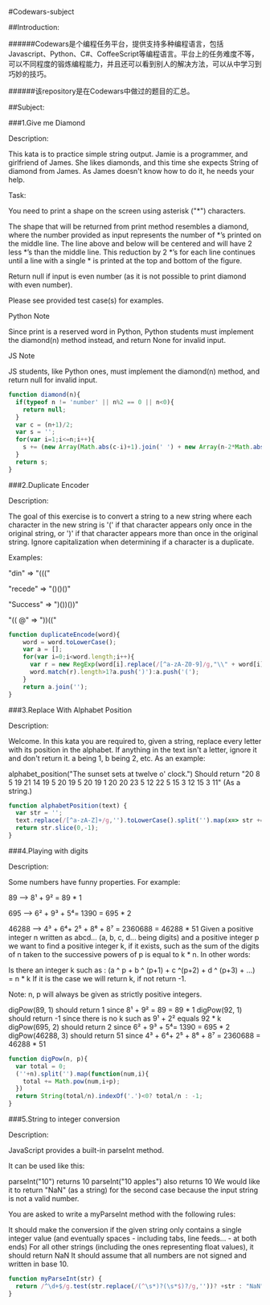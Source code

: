 #Codewars-subject

##Introduction:

######Codewars是个编程任务平台，提供支持多种编程语言，包括Javascript、Python、C#、CoffeeScript等编程语言。平台上的任务难度不等，可以不同程度的锻炼编程能力，并且还可以看到别人的解决方法，可以从中学习到巧妙的技巧。


######该repository是在Codewars中做过的题目的汇总。

##Subject:

###1.Give me Diamond

Description:

This kata is to practice simple string output. Jamie is a programmer, and girlfriend of James. She likes diamonds, and this time she expects String of diamond from James. As James doesn't know how to do it, he needs your help.

Task:

You need to print a shape on the screen using asterisk ("*") characters.

The shape that will be returned from print method resembles a diamond, where the number provided as input represents the number of *’s printed on the middle line. The line above and below will be centered and will have 2 less *’s than the middle line. This reduction by 2 *’s for each line continues until a line with a single * is printed at the top and bottom of the figure.

Return null if input is even number (as it is not possible to print diamond with even number).

Please see provided test case(s) for examples.

Python Note

Since print is a reserved word in Python, Python students must implement the diamond(n) method instead, and return None for invalid input.

JS Note

JS students, like Python ones, must implement the diamond(n) method, and return null for invalid input.

```javascript
function diamond(n){
  if(typeof n != 'number' || n%2 == 0 || n<0){
    return null;
  }
  var c = (n+1)/2;
  var s = '';
  for(var i=1;i<=n;i++){
    s += (new Array(Math.abs(c-i)+1).join(' ') + new Array(n-2*Math.abs(c-i)+1).join('*')+'\n');
  }
  return s;
}
```

###2.Duplicate Encoder

Description:

The goal of this exercise is to convert a string to a new string where each character in the new string is '(' if that character appears only once in the original string, or ')' if that character appears more than once in the original string. Ignore capitalization when determining if a character is a duplicate.

Examples:

"din" => "((("

"recede" => "()()()"

"Success" => ")())())"

"(( @" => "))(("


```javascript
function duplicateEncode(word){
    word = word.toLowerCase();
    var a = [];
    for(var i=0;i<word.length;i++){
      var r = new RegExp(word[i].replace(/[^a-zA-Z0-9]/g,"\\" + word[i]),'g');
      word.match(r).length>1?a.push(')'):a.push('(');
    }
    return a.join('');
}
```
###3.Replace With Alphabet Position

Description:

Welcome. In this kata you are required to, given a string, replace every letter with its position in the alphabet. If anything in the text isn't a letter, ignore it and don't return it. a being 1, b being 2, etc. As an example:

alphabet_position("The sunset sets at twelve o' clock.")
Should return "20 8 5 19 21 14 19 5 20 19 5 20 19 1 20 20 23 5 12 22 5 15 3 12 15 3 11" (As a string.)

```javascript
function alphabetPosition(text) {
  var str = '';
  text.replace(/[^a-zA-Z]+/g,'').toLowerCase().split('').map(x=> str += (x.charCodeAt()-96 + ' '));
  return str.slice(0,-1);
}
```

###4.Playing with digits

Description:

Some numbers have funny properties. For example:

89 --> 8¹ + 9² = 89 * 1

695 --> 6² + 9³ + 5⁴= 1390 = 695 * 2

46288 --> 4³ + 6⁴+ 2⁵ + 8⁶ + 8⁷ = 2360688 = 46288 * 51
Given a positive integer n written as abcd... (a, b, c, d... being digits) and a positive integer p we want to find a positive integer k, if it exists, such as the sum of the digits of n taken to the successive powers of p is equal to k * n. In other words:

Is there an integer k such as : (a ^ p + b ^ (p+1) + c ^(p+2) + d ^ (p+3) + ...) = n * k
If it is the case we will return k, if not return -1.

Note: n, p will always be given as strictly positive integers.

digPow(89, 1) should return 1 since 8¹ + 9² = 89 = 89 * 1
digPow(92, 1) should return -1 since there is no k such as 9¹ + 2² equals 92 * k
digPow(695, 2) should return 2 since 6² + 9³ + 5⁴= 1390 = 695 * 2
digPow(46288, 3) should return 51 since 4³ + 6⁴+ 2⁵ + 8⁶ + 8⁷ = 2360688 = 46288 * 51

```javascript
function digPow(n, p){
  var total = 0;
  (''+n).split('').map(function(num,i){
    total += Math.pow(num,i+p);
  })
  return String(total/n).indexOf('.')<0? total/n : -1; 
}
```

###5.String to integer conversion

Description:

JavaScript provides a built-in parseInt method.

It can be used like this:

parseInt("10") returns 10
parseInt("10 apples") also returns 10
We would like it to return "NaN" (as a string) for the second case because the input string is not a valid number.

You are asked to write a myParseInt method with the following rules:

It should make the conversion if the given string only contains a single integer value (and eventually spaces - including tabs, line feeds... - at both ends)
For all other strings (including the ones representing float values), it should return NaN
It should assume that all numbers are not signed and written in base 10.


```javascript
function myParseInt(str) {
  return /^\d+$/g.test(str.replace(/(^\s*)?(\s*$)?/g,''))? +str : "NaN";
}
```
